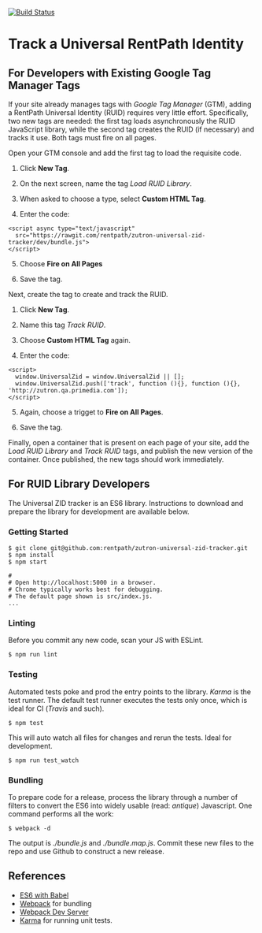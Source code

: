 [![Build Status](https://travis-ci.org/rentpath/zutron-universal-zid-tracker.svg?branch=dev)](https://travis-ci.org/rentpath/zutron-universal-zid-tracker)


# Track a Universal RentPath Identity

## For Developers with Existing Google Tag Manager Tags

If your site already manages tags with _Google Tag Manager_ (GTM), adding a RentPath Universal
Identity (RUID) requires very little effort. Specifically, two new tags are needed:
the first tag loads asynchronously the RUID JavaScript library, while the second tag creates
the RUID (if necessary) and tracks it use. Both tags must fire on all pages.

Open your GTM console and add the first tag to load the requisite code.

1. Click **New Tag**.

2. On the next screen, name the tag _Load RUID Library_.

3. When asked to choose a type, select **Custom HTML Tag**.

4. Enter the code:

  ```
  <script async type="text/javascript"
    src="https://rawgit.com/rentpath/zutron-universal-zid-tracker/dev/bundle.js">
  </script>
  ```

5. Choose **Fire on All Pages**

6. Save the tag.


Next, create the tag to create and track the RUID.

1. Click **New Tag**.

2. Name this tag _Track RUID_.

3. Choose **Custom HTML Tag** again.

4. Enter the code:

  ```
  <script>
    window.UniversalZid = window.UniversalZid || [];
    window.UniversalZid.push(['track', function (){}, function (){}, 'http://zutron.qa.primedia.com']);
  </script>
  ```

5. Again, choose a trigget to **Fire on All Pages**.

6. Save the tag.


Finally, open a container that is present on each page of your site, add the _Load RUID Library_ and _Track RUID_ tags, and publish the new version of the container. Once published, the new tags should work immediately.



## For RUID Library Developers

The Universal ZID tracker is an ES6 library. Instructions to download and prepare the library for development are available below.


### Getting Started

```
$ git clone git@github.com:rentpath/zutron-universal-zid-tracker.git
$ npm install
$ npm start

#
# Open http://localhost:5000 in a browser.
# Chrome typically works best for debugging.
# The default page shown is src/index.js.
...
```


### Linting

Before you commit any new code, scan your JS with ESLint.

```
$ npm run lint
```


### Testing

Automated tests poke and prod the entry points to the library. _Karma_ is the test runner.
The default test runner executes the tests only once, which is ideal for CI (_Travis_ and such).

```
$ npm test
```

This will auto watch all files for changes and rerun the tests. Ideal for development.
```
$ npm run test_watch
```

### Bundling

To prepare code for a release, process the library through a number of filters to convert the ES6
into widely usable (read: _antique_) Javascript. One command performs all the work:

```
$ webpack -d
```

The output is _./bundle.js_ and _./bundle.map.js_. Commit these new files to the repo and use
Github to construct a new release.



## References

* [ES6 with Babel](http://babeljs.io)
* [Webpack](http://webpack.github.io) for bundling
* [Webpack Dev Server](http://webpack.github.io/docs/webpack-dev-server.html)
* [Karma](http://karma-runner.github.io/0.13/index.html) for running unit tests.
